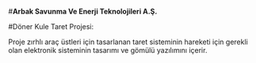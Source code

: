#**Arbak Savunma Ve Enerji Teknolojileri A.Ş.**

#Döner Kule Taret Projesi:

Proje zırhlı araç üstleri için tasarlanan taret sisteminin hareketi için gerekli olan elektronik sisteminin tasarımı ve gömülü yazılımını içerir.
